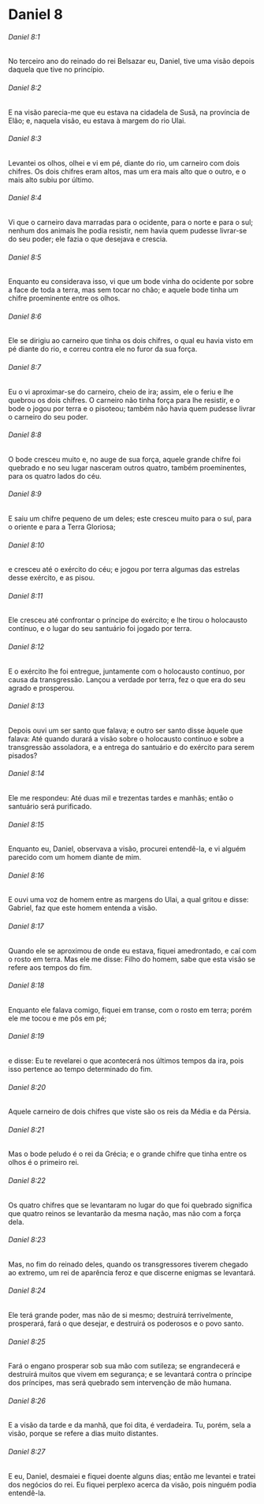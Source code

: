 # Daniel 8

###### Daniel 8:1

No terceiro ano do reinado do rei Belsazar eu, Daniel, tive uma visão depois daquela que tive no princípio.

###### Daniel 8:2

E na visão parecia-me que eu estava na cidadela de Susã, na província de Elão; e, naquela visão, eu estava à margem do rio Ulai.

###### Daniel 8:3

Levantei os olhos, olhei e vi em pé, diante do rio, um carneiro com dois chifres. Os dois chifres eram altos, mas um era mais alto que o outro, e o mais alto subiu por último.

###### Daniel 8:4

Vi que o carneiro dava marradas para o ocidente, para o norte e para o sul; nenhum dos animais lhe podia resistir, nem havia quem pudesse livrar-se do seu poder; ele fazia o que desejava e crescia.

###### Daniel 8:5

Enquanto eu considerava isso, vi que um bode vinha do ocidente por sobre a face de toda a terra, mas sem tocar no chão; e aquele bode tinha um chifre proeminente entre os olhos.

###### Daniel 8:6

Ele se dirigiu ao carneiro que tinha os dois chifres, o qual eu havia visto em pé diante do rio, e correu contra ele no furor da sua força.

###### Daniel 8:7

Eu o vi aproximar-se do carneiro, cheio de ira; assim, ele o feriu e lhe quebrou os dois chifres. O carneiro não tinha força para lhe resistir, e o bode o jogou por terra e o pisoteou; também não havia quem pudesse livrar o carneiro do seu poder.

###### Daniel 8:8

O bode cresceu muito e, no auge de sua força, aquele grande chifre foi quebrado e no seu lugar nasceram outros quatro, também proeminentes, para os quatro lados do céu.

###### Daniel 8:9

E saiu um chifre pequeno de um deles; este cresceu muito para o sul, para o oriente e para a Terra Gloriosa;

###### Daniel 8:10

e cresceu até o exército do céu; e jogou por terra algumas das estrelas desse exército, e as pisou.

###### Daniel 8:11

Ele cresceu até confrontar o príncipe do exército; e lhe tirou o holocausto contínuo, e o lugar do seu santuário foi jogado por terra.

###### Daniel 8:12

E o exército lhe foi entregue, juntamente com o holocausto contínuo, por causa da transgressão. Lançou a verdade por terra, fez o que era do seu agrado e prosperou.

###### Daniel 8:13

Depois ouvi um ser santo que falava; e outro ser santo disse àquele que falava: Até quando durará a visão sobre o holocausto contínuo e sobre a transgressão assoladora, e a entrega do santuário e do exército para serem pisados?

###### Daniel 8:14

Ele me respondeu: Até duas mil e trezentas tardes e manhãs; então o santuário será purificado.

###### Daniel 8:15

Enquanto eu, Daniel, observava a visão, procurei entendê-la, e vi alguém parecido com um homem diante de mim.

###### Daniel 8:16

E ouvi uma voz de homem entre as margens do Ulai, a qual gritou e disse: Gabriel, faz que este homem entenda a visão.

###### Daniel 8:17

Quando ele se aproximou de onde eu estava, fiquei amedrontado, e caí com o rosto em terra. Mas ele me disse: Filho do homem, sabe que esta visão se refere aos tempos do fim.

###### Daniel 8:18

Enquanto ele falava comigo, fiquei em transe, com o rosto em terra; porém ele me tocou e me pôs em pé;

###### Daniel 8:19

e disse: Eu te revelarei o que acontecerá nos últimos tempos da ira, pois isso pertence ao tempo determinado do fim.

###### Daniel 8:20

Aquele carneiro de dois chifres que viste são os reis da Média e da Pérsia.

###### Daniel 8:21

Mas o bode peludo é o rei da Grécia; e o grande chifre que tinha entre os olhos é o primeiro rei.

###### Daniel 8:22

Os quatro chifres que se levantaram no lugar do que foi quebrado significa que quatro reinos se levantarão da mesma nação, mas não com a força dela.

###### Daniel 8:23

Mas, no fim do reinado deles, quando os transgressores tiverem chegado ao extremo, um rei de aparência feroz e que discerne enigmas se levantará.

###### Daniel 8:24

Ele terá grande poder, mas não de si mesmo; destruirá terrivelmente, prosperará, fará o que desejar, e destruirá os poderosos e o povo santo.

###### Daniel 8:25

Fará o engano prosperar sob sua mão com sutileza; se engrandecerá e destruirá muitos que vivem em segurança; e se levantará contra o príncipe dos príncipes, mas será quebrado sem intervenção de mão humana.

###### Daniel 8:26

E a visão da tarde e da manhã, que foi dita, é verdadeira. Tu, porém, sela a visão, porque se refere a dias muito distantes.

###### Daniel 8:27

E eu, Daniel, desmaiei e fiquei doente alguns dias; então me levantei e tratei dos negócios do rei. Eu fiquei perplexo acerca da visão, pois ninguém podia entendê-la.

